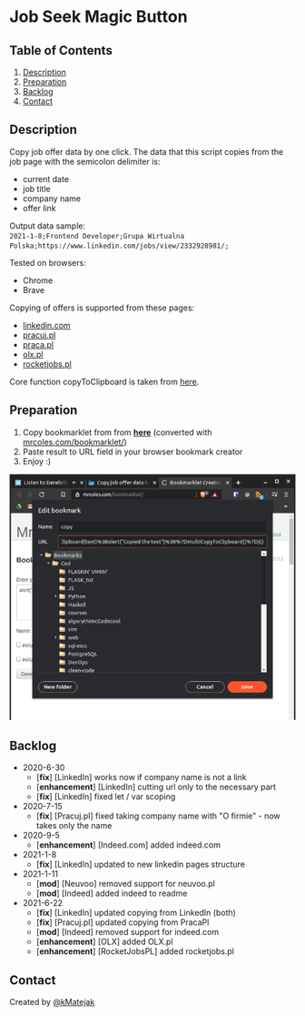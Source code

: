 # Job Seek Magic Button  
  
## Table of Contents  
  
1. [Description](#Description)  
2. [Preparation](#Preparation)  
3. [Backlog](#Backlog)  
4. [Contact](#Contact)  
  
## Description  
  
Copy job offer data by one click. The data that this script copies from the job page with the semicolon delimiter is:  
  
- current date  
- job title  
- company name  
- offer link  
  
Output data sample:  
`2021-1-8;Frontend Developer;Grupa Wirtualna Polska;https://www.linkedin.com/jobs/view/2332928981/;`  
  
Tested on browsers:  
  
- Chrome  
- Brave  
  
Copying of offers is supported from these pages:  
  
- [linkedin.com](https://www.linkedin.com/)  
- [pracuj.pl](https://www.pracuj.pl/)  
- [praca.pl](https://www.praca.pl/)  
- [olx.pl](https://www.olx.pl/)  
- [rocketjobs.pl](https://rocketjobs.pl/)  
  
Core function copyToClipboard is taken from [here](https://stackoverflow.com/a/33928558/12474392).  
  
## Preparation  
  
1. Copy bookmarklet from from [**here**](bookmarklet/COPYME.md) (converted with [mrcoles.com/bookmarklet/](https://mrcoles.com/bookmarklet/))  
2. Paste result to URL field in your browser bookmark creator  
3. Enjoy :)  
  
![Helpful screenshot](images/2020-06-30-143035_800x876_scrot.png)  
  
## Backlog  
  
- 2020-6-30  
  - [**fix**] [LinkedIn] works now if company name is not a link  
  - [**enhancement**] [LinkedIn] cutting url only to the necessary part  
  - [**fix**] [LinkedIn] fixed let / var scoping
- 2020-7-15
  - [**fix**] [Pracuj.pl] fixed taking company name with "O firmie" - now takes only the name
- 2020-9-5  
  - [**enhancement**] [Indeed.com] added indeed.com  
- 2021-1-8  
  - [**fix**] [LinkedIn] updated to new linkedin pages structure  
- 2021-1-11  
  - [**mod**] [Neuvoo] removed support for neuvoo.pl  
  - [**mod**] [Indeed] added indeed to readme  
- 2021-6-22  
  - [**fix**] [LinkedIn] updated copying from LinkedIn (both)  
  - [**fix**] [Pracuj.pl] updated copying from PracaPl  
  - [**mod**] [Indeed] removed support for indeed.com  
  - [**enhancement**] [OLX] added OLX.pl  
  - [**enhancement**] [RocketJobsPL] added rocketjobs.pl  
  
## Contact  
  
Created by [@kMatejak](https://github.com/kMatejak/)  
  
